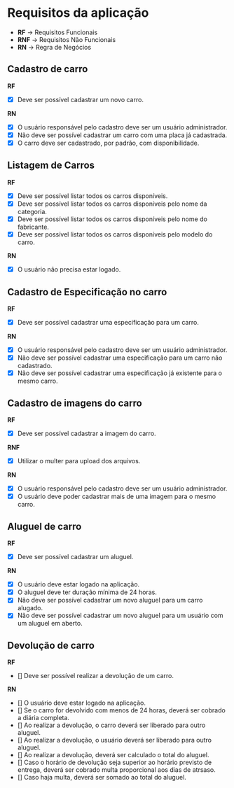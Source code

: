 # Requisitos da aplicação

* **RF** -> Requisitos Funcionais
* **RNF** -> Requisitos Não Funcionais
* **RN** -> Regra de Negócios

## Cadastro de carro

**RF**
- [x] Deve ser possível cadastrar um novo carro.

**RN**
- [x] O usuário responsável pelo cadastro deve ser um usuário administrador.
- [x] Não deve ser possível cadastrar um carro com uma placa já cadastrada.
- [x] O carro deve ser cadastrado, por padrão, com disponibilidade.

## Listagem de Carros

**RF**
- [x] Deve ser possível listar todos os carros disponíveis.
- [x] Deve ser possível listar todos os carros disponíveis pelo nome da categoria.
- [x] Deve ser possível listar todos os carros disponíveis pelo nome do fabricante.
- [x] Deve ser possível listar todos os carros disponíveis pelo modelo do carro.

**RN**
- [x] O usuário não precisa estar logado.

## Cadastro de Especificação no carro

**RF**
- [x] Deve ser possível cadastrar uma especificação para um carro.

**RN**
- [x] O usuário responsável pelo cadastro deve ser um usuário administrador.
- [x] Não deve ser possível cadastrar uma especificação para um carro não cadastrado.
- [x] Não deve ser possível cadastrar uma especificação já existente para o mesmo carro.

## Cadastro de imagens do carro

**RF**
 - [x] Deve ser possível cadastrar a imagem do carro.

**RNF**
- [x] Utilizar o multer para upload dos arquivos.

**RN**
- [x] O usuário responsável pelo cadastro deve ser um usuário administrador.
- [x] O usuário deve poder cadastrar mais de uma imagem para o mesmo carro.

## Aluguel de carro

**RF**
- [x] Deve ser possível cadastrar um aluguel.

**RN**
- [x] O usuário deve estar logado na aplicação.
- [x] O aluguel deve ter duração mínima de 24 horas.
- [x] Não deve ser possível cadastrar um novo aluguel para um carro alugado.
- [x] Não deve ser possível cadastrar um novo aluguel para um usuário com um aluguel em aberto.

## Devolução de carro

**RF** 
- [] Deve ser possível realizar a devolução de um carro.

**RN**
- [] O usuário deve estar logado na aplicação.
- [] Se o carro for devolvido com menos de 24 horas, deverá ser cobrado a diária completa.
- [] Ao realizar a devolução, o carro deverá ser liberado para outro aluguel.
- [] Ao realizar a devolução, o usuário deverá ser liberado para outro aluguel.
- [] Ao realizar a devolução,  deverá ser calculado o total do aluguel.
- [] Caso o horário de devolução seja superior ao horário previsto de entrega, deverá ser cobrado multa proporcional aos dias de atrsaso.
- [] Caso haja multa, deverá ser somado ao total do aluguel.